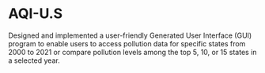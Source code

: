 # AQI-U.S
Designed and implemented a user-friendly Generated User Interface (GUI) program to enable users to access pollution data for specific states from 2000 to 2021 or compare pollution levels among the top 5, 10, or 15 states in a selected year.
